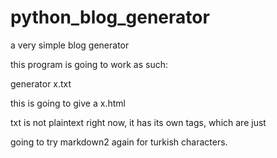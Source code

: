 # python_blog_generator
a very simple blog generator


this program is going to work as such:

generator x.txt

this is going to give a x.html

txt is not plaintext right now, it has its own tags, which are just <p>
going to try markdown2 again for turkish characters.
